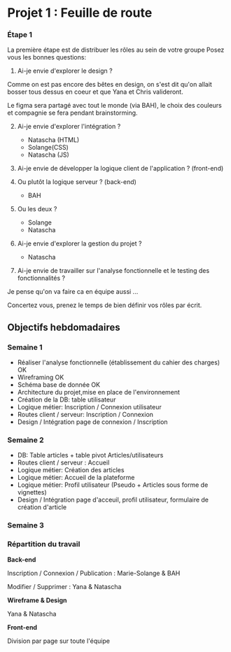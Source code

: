 # Projet 1 : Feuille de route

### Étape 1

La première étape est de distribuer les rôles au sein de votre groupe
Posez vous les bonnes questions:

1. Ai-je envie d'explorer le design ?

Comme on est pas encore des bêtes en design, on s'est dit qu'on allait bosser tous dessus en coeur et que Yana et Chris valideront. 

Le figma sera partagé avec tout le monde (via BAH), le choix des couleurs et compagnie se fera pendant brainstorming.

2. Ai-je envie d'explorer  l'intégration ?

    - Natascha (HTML)
    - Solange(CSS)
    - Natascha (JS)

3. Ai-je envie de développer la logique client de l'application ? (front-end)


4. Ou plutôt la logique serveur ? (back-end)

    - BAH 

5. Ou les deux ?

    - Solange
    - Natascha

6. Ai-je envie d'explorer la gestion du projet ?

    - Natascha

7. Ai-je envie de travailler sur l'analyse fonctionnelle et le testing des fonctionnalités ?

Je pense qu'on va faire ca en équipe aussi ... 

Concertez vous, prenez le temps de bien définir vos rôles par écrit.

## Objectifs hebdomadaires

### Semaine 1

- Réaliser l'analyse fonctionnelle (établissement du cahier des charges) OK 
- Wireframing OK
- Schéma base de donnée OK
- Architecture du projet,mise en place de l'environnement
- Création de la DB: table utilisateur
- Logique métier: Inscription / Connexion utilisateur
- Routes client / serveur: Inscription / Connexion 
- Design / Intégration page de connexion / Inscription


### Semaine 2

- DB: Table articles + table pivot Articles/utilisateurs
- Routes client / serveur : Accueil 
- Logique métier: Création des articles
- Logique métier: Accueil de la plateforme
- Logique métier: Profil utilisateur (Pseudo + Articles sous forme de vignettes)
- Design / Intégration page d'acceuil, profil utilisateur, formulaire de création d'article


### Semaine 3



### Répartition du travail

**Back-end**

Inscription / Connexion / Publication :  Marie-Solange & BAH 

Modifier / Supprimer : Yana & Natascha 

**Wireframe & Design**

Yana & Natascha 

**Front-end**

Division par page sur toute l'équipe